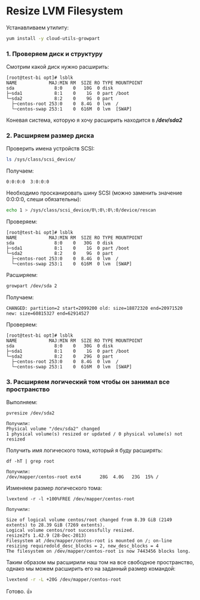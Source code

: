 # Resize LVM Filesystem
Устанавливаем утилиту:
``` bash
yum install -y cloud-utils-growpart
```
### 1. Проверяем диск и структуру
Смотрим какой диск нужно расширить:
```
[root@test-bi opt]# lsblk
NAME            MAJ:MIN RM  SIZE RO TYPE MOUNTPOINT
sda               8:0    0   10G  0 disk
├─sda1            8:1    0    1G  0 part /boot
└─sda2            8:2    0    9G  0 part
  ├─centos-root 253:0    0  8.4G  0 lvm  /
  └─centos-swap 253:1    0  616M  0 lvm  [SWAP]
```
Коневая система, которую я хочу расширить находится в _**/dev/sda2**_
### 2. Расширяем размер диска
Проверить имена устройств SCSI:
```bash
ls /sys/class/scsi_device/
```
Получаем:
```
0:0:0:0  3:0:0:0
```
Необходимо просканировать шину SCSI (можно заменить значение 0:0:0:0, слеши обязательны):
``` bash
echo 1 > /sys/class/scsi_device/0\:0\:0\:0/device/rescan
```
Проверяем:
```
[root@test-bi opt]# lsblk
NAME            MAJ:MIN RM  SIZE RO TYPE MOUNTPOINT
sda               8:0    0   30G  0 disk
├─sda1            8:1    0    1G  0 part /boot
└─sda2            8:2    0    9G  0 part
  ├─centos-root 253:0    0  8.4G  0 lvm  /
  └─centos-swap 253:1    0  616M  0 lvm  [SWAP]
```
Расширяем:
```bash
growpart /dev/sda 2
```
Получаем:
```
CHANGED: partition=2 start=2099200 old: size=18872320 end=20971520 new: size=60815327 end=62914527
```
Проверяем:
```
[root@test-bi opt]# lsblk
NAME            MAJ:MIN RM  SIZE RO TYPE MOUNTPOINT
sda               8:0    0   30G  0 disk
├─sda1            8:1    0    1G  0 part /boot
└─sda2            8:2    0   29G  0 part
  ├─centos-root 253:0    0  8.4G  0 lvm  /
  └─centos-swap 253:1    0  616M  0 lvm  [SWAP]
```
### 3. Расширяем логический том чтобы он занимал все пространство
Выполняем:
```
pvresize /dev/sda2

Получили:
Physical volume "/dev/sda2" changed
1 physical volume(s) resized or updated / 0 physical volume(s) not resized
```
Получить имя логического тома, который я буду расширять:
```
df -hT | grep root

Получили:
/dev/mapper/centos-root ext4       28G  4.0G   23G  15% /
```
Изменяем размер логического тома:
```
lvextend -r -l +100%FREE /dev/mapper/centos-root

Получили:

Size of logical volume centos/root changed from 8.39 GiB (2149 extents) to 28.39 GiB (7269 extents).
Logical volume centos/root successfully resized.
resize2fs 1.42.9 (28-Dec-2013)
Filesystem at /dev/mapper/centos-root is mounted on /; on-line resizing requiredold_desc_blocks = 2, new_desc_blocks = 4
The filesystem on /dev/mapper/centos-root is now 7443456 blocks long.
```
Таким образом мы расширили наш том на все свободное пространство, однако мы можем расширить его на заданный размер командой:
``` bash
lvextend -r -L +20G /dev/mapper/centos-root
```

Готово. 👍